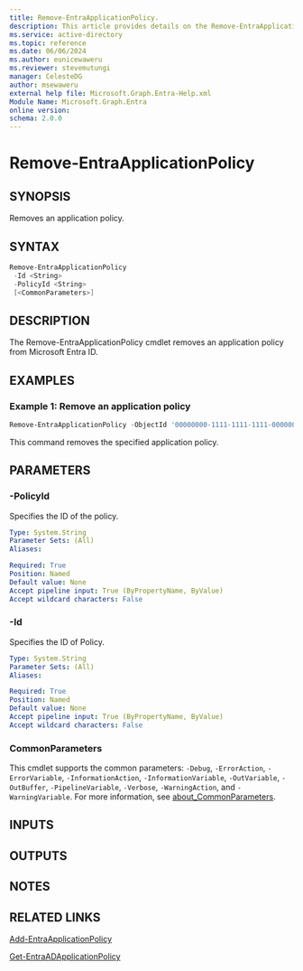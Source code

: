 ```yaml
---
title: Remove-EntraApplicationPolicy.
description: This article provides details on the Remove-EntraApplicationPolicy command.
ms.service: active-directory
ms.topic: reference
ms.date: 06/06/2024
ms.author: eunicewaweru
ms.reviewer: stevemutungi
manager: CelesteDG
author: msewaweru
external help file: Microsoft.Graph.Entra-Help.xml
Module Name: Microsoft.Graph.Entra
online version:
schema: 2.0.0
---
```


# Remove-EntraApplicationPolicy

## SYNOPSIS

Removes an application policy.

## SYNTAX

```powershell
Remove-EntraApplicationPolicy 
 -Id <String> 
 -PolicyId <String> 
 [<CommonParameters>]
```

## DESCRIPTION

The Remove-EntraApplicationPolicy cmdlet removes an application policy from Microsoft Entra ID.

## EXAMPLES

### Example 1: Remove an application policy

```powershell
Remove-EntraApplicationPolicy -ObjectId '00000000-1111-1111-1111-000000000000' -PolicyId '44444444-1111-1111-1111-000000000000'
```

This command removes the specified application policy.

## PARAMETERS

### -PolicyId

Specifies the ID of the policy.

```yaml
Type: System.String
Parameter Sets: (All)
Aliases:

Required: True
Position: Named
Default value: None
Accept pipeline input: True (ByPropertyName, ByValue)
Accept wildcard characters: False
```

### -Id

Specifies the ID of Policy.

```yaml
Type: System.String
Parameter Sets: (All)
Aliases:

Required: True
Position: Named
Default value: None
Accept pipeline input: True (ByPropertyName, ByValue)
Accept wildcard characters: False
```

### CommonParameters

This cmdlet supports the common parameters: `-Debug`, `-ErrorAction`, `-ErrorVariable`, `-InformationAction`, `-InformationVariable`, `-OutVariable`, `-OutBuffer`, `-PipelineVariable`, `-Verbose`, `-WarningAction`, and `-WarningVariable`. For more information, see [about_CommonParameters](https://go.microsoft.com/fwlink/?LinkID=113216).

## INPUTS

## OUTPUTS

## NOTES

## RELATED LINKS

[Add-EntraApplicationPolicy](Add-EntraApplicationPolicy.md)

[Get-EntraADApplicationPolicy](Get-EntraADApplicationPolicy.md)
